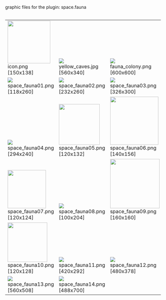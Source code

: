 graphic files for the plugin: space.fauna<br>
<br>
<table>
	<tr valign="bottom">
		<td><img src="https://raw.githubusercontent.com/zuckung/endless-sky-plugins/refs/heads/main/myplugins/space.fauna/icon.png width="150" height="138"><br>
		icon.png [150x138]</td>
		<td><img src="https://raw.githubusercontent.com/zuckung/endless-sky-plugins/refs/heads/main/myplugins/space.fauna/images/land/yellow_caves.jpg width="200"><br>
		yellow_caves.jpg [560x340]</td>
		<td><img src="https://raw.githubusercontent.com/zuckung/endless-sky-plugins/refs/heads/main/myplugins/space.fauna/images/planet/fauna_colony.png? height="200"><br>
		fauna_colony.png [600x600]</td>
	</tr>
	<tr valign="bottom">
		<td><img src="https://raw.githubusercontent.com/zuckung/endless-sky-plugins/refs/heads/main/myplugins/space.fauna/images/ship/space_fauna01.png? height="200"><br>
		space_fauna01.png [118x260]</td>
		<td><img src="https://raw.githubusercontent.com/zuckung/endless-sky-plugins/refs/heads/main/myplugins/space.fauna/images/ship/space_fauna02.png? height="200"><br>
		space_fauna02.png [232x260]</td>
		<td><img src="https://raw.githubusercontent.com/zuckung/endless-sky-plugins/refs/heads/main/myplugins/space.fauna/images/ship/space_fauna03.png width="200"><br>
		space_fauna03.png [326x300]</td>
	</tr>
	<tr valign="bottom">
		<td><img src="https://raw.githubusercontent.com/zuckung/endless-sky-plugins/refs/heads/main/myplugins/space.fauna/images/ship/space_fauna04.png width="200"><br>
		space_fauna04.png [294x240]</td>
		<td><img src="https://raw.githubusercontent.com/zuckung/endless-sky-plugins/refs/heads/main/myplugins/space.fauna/images/ship/space_fauna05.png width="120" height="132"><br>
		space_fauna05.png [120x132]</td>
		<td><img src="https://raw.githubusercontent.com/zuckung/endless-sky-plugins/refs/heads/main/myplugins/space.fauna/images/ship/space_fauna06.png width="140" height="156"><br>
		space_fauna06.png [140x156]</td>
	</tr>
	<tr valign="bottom">
		<td><img src="https://raw.githubusercontent.com/zuckung/endless-sky-plugins/refs/heads/main/myplugins/space.fauna/images/ship/space_fauna07.png width="120" height="124"><br>
		space_fauna07.png [120x124]</td>
		<td><img src="https://raw.githubusercontent.com/zuckung/endless-sky-plugins/refs/heads/main/myplugins/space.fauna/images/ship/space_fauna08.png? height="200"><br>
		space_fauna08.png [100x204]</td>
		<td><img src="https://raw.githubusercontent.com/zuckung/endless-sky-plugins/refs/heads/main/myplugins/space.fauna/images/ship/space_fauna09.png width="160" height="160"><br>
		space_fauna09.png [160x160]</td>
	</tr>
	<tr valign="bottom">
		<td><img src="https://raw.githubusercontent.com/zuckung/endless-sky-plugins/refs/heads/main/myplugins/space.fauna/images/ship/space_fauna10.png width="120" height="128"><br>
		space_fauna10.png [120x128]</td>
		<td><img src="https://raw.githubusercontent.com/zuckung/endless-sky-plugins/refs/heads/main/myplugins/space.fauna/images/ship/space_fauna11.png width="200"><br>
		space_fauna11.png [420x292]</td>
		<td><img src="https://raw.githubusercontent.com/zuckung/endless-sky-plugins/refs/heads/main/myplugins/space.fauna/images/ship/space_fauna12.png width="200"><br>
		space_fauna12.png [480x378]</td>
	</tr>
	<tr valign="bottom">
		<td><img src="https://raw.githubusercontent.com/zuckung/endless-sky-plugins/refs/heads/main/myplugins/space.fauna/images/ship/space_fauna13.png width="200"><br>
		space_fauna13.png [560x508]</td>
		<td><img src="https://raw.githubusercontent.com/zuckung/endless-sky-plugins/refs/heads/main/myplugins/space.fauna/images/ship/space_fauna14.png? height="200"><br>
		space_fauna14.png [488x700]</td>
		<td></td>
	</tr>
</table>
